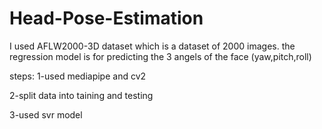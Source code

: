 # Head-Pose-Estimation
I used AFLW2000-3D dataset which is a dataset of 2000 images. the regression model is for predicting the 3 angels of the face (yaw,pitch,roll)

steps:
1-used mediapipe and cv2

2-split data into taining  and testing

3-used svr model
